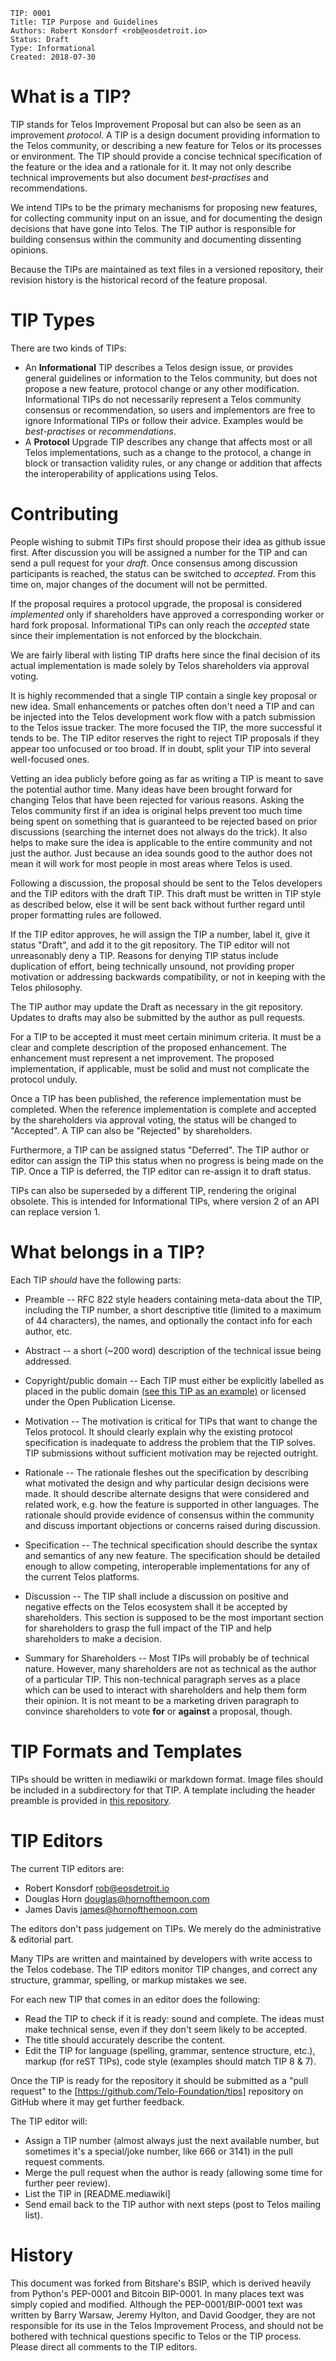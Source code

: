     TIP: 0001
    Title: TIP Purpose and Guidelines
    Authors: Robert Konsdorf <rob@eosdetroit.io>
    Status: Draft
    Type: Informational
    Created: 2018-07-30

# What is a TIP?

TIP stands for Telos Improvement Proposal but can also be seen as an
improvement *protocol*. A TIP is a design document providing information to the Telos community, or describing a new feature for Telos or its processes
or environment. The TIP should provide a concise technical specification of the
feature or the idea and a rationale for it. It may not only describe technical
improvements but also document *best-practises* and recommendations.

We intend TIPs to be the primary mechanisms for proposing new features, for
collecting community input on an issue, and for documenting the design decisions
that have gone into Telos. The TIP author is responsible for building
consensus within the community and documenting dissenting opinions.

Because the TIPs are maintained as text files in a versioned repository, their
revision history is the historical record of the feature proposal.

# TIP Types

There are two kinds of TIPs:

* An **Informational** TIP describes a Telos design issue, or provides general
  guidelines or information to the Telos community, but does not propose a
  new feature, protocol change or any other modification. Informational TIPs do
  not necessarily represent a Telos community consensus or recommendation,
  so users and implementors are free to ignore Informational TIPs or follow
  their advice. Examples would be *best-practises* or *recommendations*.
* A **Protocol** Upgrade TIP describes any change that affects most or all
  Telos implementations, such as a change to the protocol, a change in block
  or transaction validity rules, or any change or addition that affects the
  interoperability of applications using Telos.

# Contributing

People wishing to submit TIPs first should propose their idea as github
issue first. After discussion you will be assigned a number for the TIP
and can send a pull request for your *draft*. Once consensus among
discussion participants is reached, the status can be switched to
*accepted*. From this time on, major changes of the document will not be
permitted.

If the proposal requires a protocol upgrade, the proposal is considered
*implemented* only if shareholders have approved a corresponding worker or
hard fork proposal. Informational TIPs can only reach the *accepted*
state since their implementation is not enforced by the blockchain.

We are fairly liberal with listing TIP drafts here since the
final decision of its actual implementation is made solely by Telos
shareholders via approval voting.

It is highly recommended that a single TIP contain a single key
proposal or new idea. Small enhancements or patches often don't need a
TIP and can be injected into the Telos development work flow with a
patch submission to the Telos issue tracker. The more focused the
TIP, the more successful it tends to be. The TIP editor reserves the
right to reject TIP proposals if they appear too unfocused or too
broad. If in doubt, split your TIP into several well-focused ones.

Vetting an idea publicly before going as far as writing a TIP is meant to save
the potential author time. Many ideas have been brought forward for changing Telos that have been rejected for various reasons. Asking the Telos
community first if an idea is original helps prevent too much time being spent
on something that is guaranteed to be rejected based on prior discussions
(searching the internet does not always do the trick). It also helps to make
sure the idea is applicable to the entire community and not just the author.
Just because an idea sounds good to the author does not mean it will work for
most people in most areas where Telos is used.

Following a discussion, the proposal should be sent to the Telos developers
and the TIP editors with the draft TIP. This draft must be written in TIP
style as described below, else it will be sent back without further regard until
proper formatting rules are followed.

If the TIP editor approves, he will assign the TIP a number, label it, give it
status "Draft", and add it to the git repository. The TIP editor will not
unreasonably deny a TIP. Reasons for denying TIP status include duplication
of effort, being technically unsound, not providing proper motivation or
addressing backwards compatibility, or not in keeping with the Telos
philosophy.

The TIP author may update the Draft as necessary in the git repository. Updates
to drafts may also be submitted by the author as pull requests.

For a TIP to be accepted it must meet certain minimum criteria. It must be a
clear and complete description of the proposed enhancement. The enhancement must
represent a net improvement. The proposed implementation, if applicable, must be
solid and must not complicate the protocol unduly.

Once a TIP has been published, the reference implementation must be
completed.  When the reference implementation is complete and accepted
by the shareholders via approval voting, the status will be changed to
"Accepted". A TIP can also be "Rejected" by shareholders.

Furthermore, a TIP can be assigned status "Deferred". The TIP author or editor
can assign the TIP this status when no progress is being made on the TIP. Once
a TIP is deferred, the TIP editor can re-assign it to draft status.

TIPs can also be superseded by a different TIP, rendering the original
obsolete. This is intended for Informational TIPs, where version 2 of an API
can replace version 1.

# What belongs in a TIP?

Each TIP *should* have the following parts:

* Preamble -- RFC 822 style headers containing meta-data about the TIP,
  including the TIP number, a short descriptive title (limited to a maximum of
  44 characters), the names, and optionally the contact info for each author,
  etc.

* Abstract -- a short (~200 word) description of the technical issue being
  addressed.

* Copyright/public domain -- Each TIP must either be explicitly labelled as
  placed in the public domain [(see this TIP as an example)](https://github.com/Telo-Foundation/tips/tip-0002.md) or licensed under
  the Open Publication License.

* Motivation -- The motivation is critical for TIPs that want to change the
  Telos protocol. It should clearly explain why the existing protocol
  specification is inadequate to address the problem that the TIP solves. TIP
  submissions without sufficient motivation may be rejected outright.

* Rationale -- The rationale fleshes out the specification by describing what
  motivated the design and why particular design decisions were made. It should
  describe alternate designs that were considered and related work, e.g. how the
  feature is supported in other languages. The rationale should provide evidence
  of consensus within the community and discuss important objections or concerns
  raised during discussion.

* Specification -- The technical specification should describe the syntax and
  semantics of any new feature. The specification should be detailed enough to
  allow competing, interoperable implementations for any of the current
  Telos platforms.

* Discussion -- The TIP shall include a discussion on positive and negative
  effects on the Telos ecosystem shall it be accepted by shareholders. This
  section is supposed to be the most important section for shareholders to grasp
  the full impact of the TIP and help shareholders to make a decision.

* Summary for Shareholders -- Most TIPs will probably be of technical nature.
  However, many shareholders are not as technical as the author of a particular
  TIP. This non-technical paragraph serves as a place which can be used to
  interact with shareholders and help them form their opinion. It is not
  meant to be a marketing driven paragraph to convince shareholders to vote
  **for** or **against** a proposal, though.

# TIP Formats and Templates

TIPs should be written in mediawiki or markdown format. Image files should be
included in a subdirectory for that TIP. A template including the header
preamble is provided in [this repository](TIPs-Template.md).

# TIP Editors

The current TIP editors are:

 * Robert Konsdorf <rob@eosdetroit.io>
 * Douglas Horn <douglas@hornofthemoon.com>
 * James Davis <james@hornofthemoon.com>

The editors don't pass judgement on TIPs. We merely do the administrative &
editorial part.

Many TIPs are written and maintained by developers with write access to the Telos codebase. The TIP editors monitor TIP changes, and correct any
structure, grammar, spelling, or markup mistakes we see.

For each new TIP that comes in an editor does the following:

* Read the TIP to check if it is ready: sound and complete. The ideas must make
  technical sense, even if they don't seem likely to be accepted.
* The title should accurately describe the content.
* Edit the TIP for language (spelling, grammar, sentence structure, etc.),
  markup (for reST TIPs), code style (examples should match TIP 8 & 7).

Once the TIP is ready for the repository it should be submitted as a "pull
request" to the [https://github.com/Telo-Foundation/tips] repository
on GitHub where it may get further feedback.

The TIP editor will:

* Assign a TIP number (almost always just the next available number, but
  sometimes it's a special/joke number, like 666 or 3141) in the pull request
  comments.
* Merge the pull request when the author is ready (allowing some time for
  further peer review).
* List the TIP in [README.mediawiki]
* Send email back to the TIP author with next steps (post to Telos mailing
  list).

# History

This document was forked from Bitshare's BSIP, which is derived heavily from Python's PEP-0001 and Bitcoin BIP-0001.
In many places text was simply copied and modified. Although the
PEP-0001/BIP-0001 text was written by Barry Warsaw, Jeremy Hylton, and David
Goodger, they are not responsible for its use in the Telos Improvement
Process, and should not be bothered with technical questions specific to Telos or the TIP process. Please direct all comments to the TIP editors.

